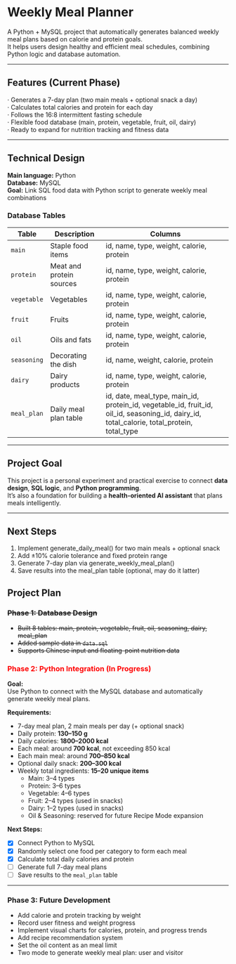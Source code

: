 # Weekly Meal Planner

A Python + MySQL project that automatically generates balanced weekly meal plans based on calorie and protein goals.  
It helps users design healthy and efficient meal schedules, combining Python logic and database automation.


---

## Features (Current Phase)

· Generates a 7-day plan (two main meals + optional snack a day)  
· Calculates total calories and protein for each day  
· Follows the 16:8 intermittent fasting schedule  
· Flexible food database (main, protein, vegetable, fruit, oil, dairy)  
· Ready to expand for nutrition tracking and fitness data

---

## Technical Design

**Main language:** Python  
**Database:** MySQL  
**Goal:** Link SQL food data with Python script to generate weekly meal combinations  

### Database Tables
| Table | Description | Columns |
|--------|--------------|----------|
| `main` | Staple food items | id, name, type, weight, calorie, protein |
| `protein` | Meat and protein sources | id, name, type, weight, calorie, protein |
| `vegetable` | Vegetables | id, name, type, weight, calorie, protein |
| `fruit` | Fruits | id, name, type, weight, calorie, protein |
| `oil` | Oils and fats | id, name, type, weight, calorie, protein |
| `seasoning` | Decorating the dish | id, name, weight, calorie, protein |
| `dairy` | Dairy products | id, name, type, weight, calorie, protein |
| `meal_plan` | Daily meal plan table | id, date, meal_type, main_id, protein_id, vegetable_id, fruit_id, oil_id, seasoning_id, dairy_id, total_calorie, total_protein, total_type |


---

## Project Goal

This project is a personal experiment and practical exercise to connect **data design**, **SQL logic**, and **Python programming**.  
It’s also a foundation for building a **health-oriented AI assistant** that plans meals intelligently.

---

## Next Steps

1. Implement generate_daily_meal() for two main meals + optional snack
2. Add ±10% calorie tolerance and fixed protein range
3. Generate 7-day plan via generate_weekly_meal_plan() 
4. Save results into the meal_plan table (optional, may do it latter)


## Project Plan

### ~~Phase 1: Database Design~~
- ~~Built 8 tables: main, protein, vegetable, fruit, oil, seasoning, dairy, meal_plan~~
- ~~Added sample data in `data.sql`~~
- ~~Supports Chinese input and floating-point nutrition data~~

### <span style="color:red">Phase 2: Python Integration (In Progress)</span>
**Goal:**  
Use Python to connect with the MySQL database and automatically generate weekly meal plans.

**Requirements:**  
- 7-day meal plan, 2 main meals per day (+ optional snack)
- Daily protein: **130–150 g**  
- Daily calories: **1800–2000 kcal**  
- Each meal: around **700 kcal**, not exceeding 850 kcal
- Each main meal: around **700–850 kcal**
- Optional daily snack: **200–300 kcal**  
- Weekly total ingredients: **15–20 unique items**
  - Main: 3–4 types
  - Protein: 3–6 types
  - Vegetable: 4–6 types
  - Fruit: 2–4 types (used in snacks) 
  - Dairy: 1–2  types (used in snacks)
  - Oil & Seasoning: reserved for future Recipe Mode expansion

**Next Steps:**  
- [x] Connect Python to MySQL  
- [x] Randomly select one food per category to form each meal  
- [x] Calculate total daily calories and protein  
- [ ] Generate full 7-day meal plans  
- [ ] Save results to the `meal_plan` table  

---

### Phase 3: Future Development
- Add calorie and protein tracking by weight  
- Record user fitness and weight progress  
- Implement visual charts for calories, protein, and progress trends  
- Add recipe recommendation system
- Set the oil content as an meal limit
- Two mode to generate weekly meal plan: user and visitor


